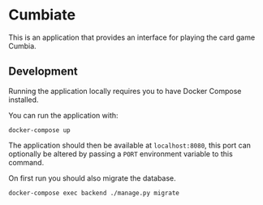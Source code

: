 # Cumbiate
This is an application that provides an interface for playing the card game
Cumbia.

## Development
Running the application locally requires you to have Docker Compose installed.

You can run the application with:
```
docker-compose up
```

The application should then be available at `localhost:8080`, this port can
optionally be altered by passing a `PORT` environment variable to this command.

On first run you should also migrate the database.
```
docker-compose exec backend ./manage.py migrate
```
